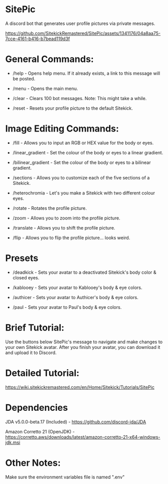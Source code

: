 # SitePic
A discord bot that generates user profile pictures via private messages.

https://github.com/SitekickRemastered/SitePic/assets/1341176/04a8aa75-7cce-4161-b416-b7bead119d3f

# General Commands:
- /help - Opens help menu. If it already exists, a link to this message will be posted.

- /menu - Opens the main menu.

- /clear - Clears 100 bot messages. Note: This might take a while.

- /reset - Resets your profile picture to the default Sitekick.

# Image Editing Commands:
- /fill - Allows you to input an RGB or HEX value for the body or eyes.

- /linear_gradient - Set the colour of the body or eyes to a linear gradient.

- /bilinear_gradient - Set the colour of the body or eyes to a bilinear gradient.

- /sections - Allows you to customize each of the five sections of a Sitekick.

- /heterochromia - Let's you make a Sitekick with two different colour eyes.

- /rotate - Rotates the profile picture.

- /zoom - Allows you to zoom into the profile picture.

- /translate - Allows you to shift the profile picture.

- /flip - Allows you to flip the profile picture... looks weird.

# Presets
- /deadkick - Sets your avatar to a deactivated Sitekick's body color & closed eyes.

- /kablooey - Sets your avatar to Kablooey's body & eye colors.

- /authicer - Sets your avatar to Authicer's body & eye colors.

- /paul - Sets your avatar to Paul's body & eye colors.

# Brief Tutorial:
Use the buttons below SitePic's message to navigate and make changes to your own Sitekick avatar.
After you finish your avatar, you can download it and upload it to Discord.

# Detailed Tutorial:
https://wiki.sitekickremastered.com/en/Home/Sitekick/Tutorials/SitePic

# Dependencies
JDA v5.0.0-beta.17 (Included) - https://github.com/discord-jda/JDA

Amazon Corretto 21 (OpenJDK) - https://corretto.aws/downloads/latest/amazon-corretto-21-x64-windows-jdk.msi

# Other Notes:
Make sure the environment variables file is named ".env"
